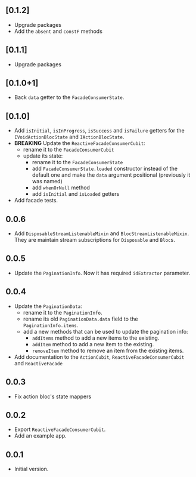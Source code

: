 ## [0.1.2]

- Upgrade packages
- Add the `absent` and `constF` methods

## [0.1.1]

- Upgrade packages

## [0.1.0+1]

- Back `data` getter to the `FacadeConsumerState`.

## [0.1.0]

- Add `isInitial`, `isInProgress`, `isSuccess` and `isFailure` getters for the
  `IVoidActionBlocState` and `IActionBlocState`.
- **BREAKING** Update the `ReactiveFacadeConsumerCubit`:
  - rename it to the `FacadeConsumerCubit`
  - update its state:
    - rename it to the `FacadeConsumerState`
    - add `FacadeConsumerState.loaded` constructor instead of the default one
      and make the `data` argument positional (previously it was named)
    - add `whenOrNull` method
    - add `isInitial` and `isLoaded` getters
- Add facade tests.

## 0.0.6

- Add `DisposableStreamListenableMixin` and `BlocStreamListenableMixin`. They
  are maintain stream subscriptions for `Disposable` and `Bloc`s.

## 0.0.5

- Update the `PaginationInfo`. Now it has required `idExtractor` parameter.

## 0.0.4

- Update the `PaginationData`:
  - rename it to the `PaginationInfo`.
  - rename its old `PaginationData.data` field to the `PaginationInfo.items`.
  - add a new methods that can be used to update the pagination info:
    - `addItems` method to add a new items to the existing.
    - `addItem` method to add a new item to the existing.
    - `removeItem` method to remove an item from the existing items. 
- Add documentation to the `ActionCubit`, `ReactiveFacadeConsumerCubit` and `ReactiveFacade`

## 0.0.3

- Fix action bloc's state mappers

## 0.0.2

- Export `ReactiveFacadeConsumerCubit`.
- Add an example app.

## 0.0.1

- Initial version.
